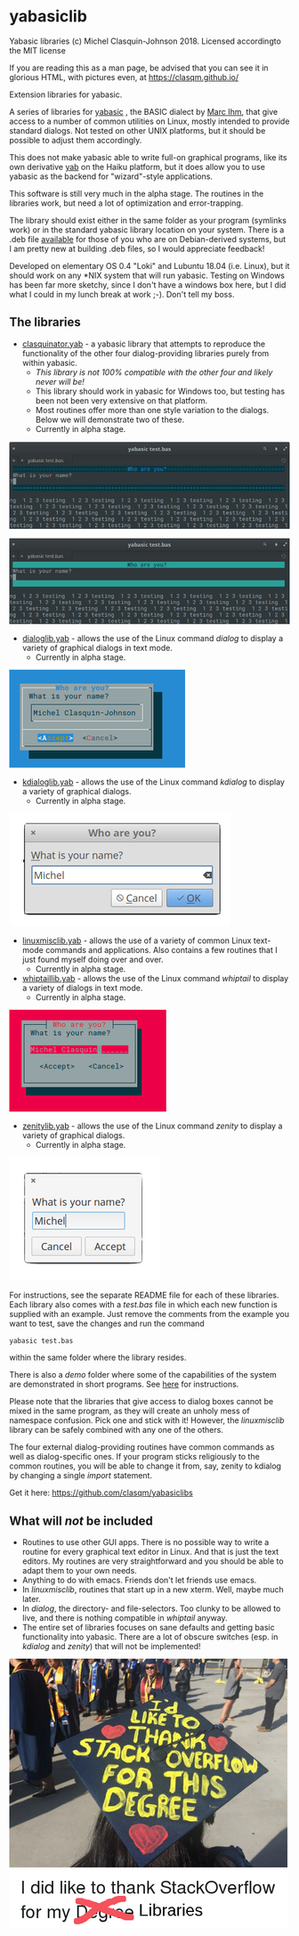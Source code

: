 # yabasiclib

Yabasic libraries (c) Michel Clasquin-Johnson 2018.
Licensed accordingto the MIT license

If you are reading this as a man page, be advised that you can see it in glorious HTML, with pictures even, at https://clasqm.github.io/

Extension libraries for yabasic.

A series of libraries for [yabasic](http://www.yabasic.de/) , the BASIC dialect by [Marc Ihm](https://github.com/marcIhm), that give access to a number of common utilities on Linux, mostly intended to provide standard dialogs. Not tested on other UNIX platforms, but it should be possible to adjust them accordingly.

This does not make yabasic able to write full-on graphical programs, like its own derivative [yab](http://yab.orgfree.com/) on the Haiku platform, but it does allow you to use yabasic as the backend for "wizard"-style applications.

This software is still very much in the alpha stage. The routines in the libraries work, but need a lot of optimization and error-trapping.

The library should exist either in the same folder as your program (symlinks work) or in the standard yabasic library location on your system. There is a .deb file [available](https://github.com/clasqm/yabasiclibs/tree/master/build) for those of you who are on Debian-derived systems, but I am pretty new at building .deb files, so I would appreciate feedback!

Developed on elementary OS 0.4 "Loki" and Lubuntu 18.04 (i.e. Linux), but it should work on any *NIX system that will run yabasic. Testing on Windows has been far more sketchy, since I don't have a windows box here, but I did what I could in my lunch break at work ;-). Don't tell my boss.

## The libraries
+ [clasquinator.yab](https://clasqm.github.io/yabasiclibs/clasquinator/) - a yabasic library that attempts to reproduce the functionality of the other four dialog-providing libraries purely from within yabasic.
    + *This library is not 100% compatible with the other four and likely never will be!*
    + This library should work in yabasic for Windows too, but testing has been not been very extensive on that platform.
    + Most routines offer more than one style variation to the dialogs. Below we will demonstrate two of these. 
    + Currently in alpha stage.
    
![clasquinator](./clasquinator/imgs/InputDlg.png)

![clasquinator2](./clasquinator/imgs/InputDlg2.png)

+ [dialoglib.yab](https://clasqm.github.io/yabasiclibs/dialog/) - allows the use of the Linux command *dialog* to display a variety of graphical dialogs in text mode.
    + Currently in alpha stage.
    
![dialog](./dialog/imgs/InputDlg.png)

+ [kdialoglib.yab](https://clasqm.github.io/yabasiclibs/kdialog/) - allows the use of the Linux command *kdialog* to display a variety of graphical dialogs.
    + Currently in alpha stage.

![kdialog](./kdialog/imgs/InputDlg.png)

+ [linuxmisclib.yab](https://clasqm.github.io/yabasiclibs/linuxmisc/) - allows the use of a variety of common Linux text-mode commands and applications. Also contains a few routines that I just found myself doing over and over.
    + Currently in alpha stage.
+ [whiptaillib.yab](https://clasqm.github.io/yabasiclibs/whiptail/) - allows the use of the Linux command *whiptail* to display a variety of dialogs in text mode.
    + Currently in alpha stage.

![whiptail](./whiptail/imgs/InputDlg.png)

+ [zenitylib.yab](https://clasqm.github.io/yabasiclibs/zenity/) - allows the use of the Linux command *zenity* to display a variety of graphical dialogs.
    + Currently in alpha stage.

![zenity](./zenity/imgs/InputDlg.png)

For instructions, see the separate README file for each of these libraries. Each library also comes with a *test.bas* file in which each new function is supplied with an example. Just remove the comments from the example you want to test, save the changes  and run the command

    yabasic test.bas
    
within the same folder where the library resides.

There is also a *demo* folder where some of the capabilities of the system are demonstrated in short programs. See [here](https://clasqm.github.io/yabasiclibs/demo/) for instructions.

Please note that the libraries that give access to dialog boxes cannot be mixed in the same program, as they will create an unholy mess of namespace confusion. Pick one and stick with it! However, the *linuxmisclib* library can be safely combined with any one of the others.

The four external dialog-providing routines have common commands as well as dialog-specific ones. If your program sticks religiously to the common routines, you will be able to change it from, say, zenity to kdialog by changing a single *import* statement.

Get it here: https://github.com/clasqm/yabasiclibs 

## What will *not* be included

+ Routines to use other GUI apps. There is no possible way to write a routine for every graphical text editor in Linux. And that is just the text editors. My routines are very straightforward and you should be able to adapt them to your own needs.
+ Anything to do with emacs. Friends don't let friends use emacs.
+ In *linuxmisclib*, routines that start up in a new xterm. Well, maybe much later.
+ In *dialog*, the directory- and file-selectors. Too clunky to be allowed to live, and there is nothing compatible in *whiptail* anyway.
+ The entire set of libraries focuses on sane defaults and getting basic functionality into yabasic. There are a lot of obscure switches (esp. in *kdialog* and *zenity*) that will not be implemented!

![Thanks](./imgs/thanks.png)

